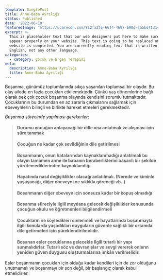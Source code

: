 ```yaml
---
template: SinglePost
title: Anne-Baba Ayrılığı
status: Published
date: '2022-06-18'
featuredImage: 'https://ucarecdn.com/812fa2f6-66f4-4697-b90d-2a5bd71314f7/'
excerpt: >-
  This is placeholder text that our web designers put here to make sure words
  appear properly on your website. This text is going to be replaced once the
  website is completed. You are currently reading text that is written in
  English, not any other language.
categories:
  - category: Çocuk ve Ergen Terapisi
meta:
  description: Anne-Baba Ayrılığı
  title: Anne-Baba Ayrılığı
---
```


Boşanma, günümüz toplumlarında sıkça yaşanılan toplumsal bir olaydır. Bu olay ailede en fazla çocukları etkilemektedir. Çünkü yaş dönemlerine bağlı olarak pek çok çocuk boşanma olayında kendisini sorumlu tutmaktadır. Çocuklarının bu durumdan en az zararla çıkmalarını sağlamak için ebeveynlerin bilinçli ve birlikte hareket etmeleri gerekmektedir.

*Boşanma sürecinde yapılması gerekenler;*

> #### Durumu çocuğun anlayacağı bir dille ona anlatmak ve alışması için süre tanımak
> #### Çocuğun ne kadar çok sevildiğinin dile getirilmesi
> #### Boşanmanın, onun hatalarından kaynaklanmadığı anlatılmalı bu olayın tamamen anne ile babanın beraberliklerini başarılı bir şekilde yürütemediklerinden kaynaklandığı
> #### Hayatında nasıl değişiklikler olacağı anlatılmalı. (Nerede ve kiminle yaşayacağı, diğer ebeveyni ne sıklıkla göreceği vb..)
> #### Boşanmanın diğer ebeveyn için sonsuza kadar bir kopuş olmadığı 
> #### Boşanma süreciyle ilgili meydana gelecek değişiklikler konusunda çocuğun okulu ve öğretmenleri bilgilendirmeli
> #### Çocukların ne söyledikleri dinlenmeli ve hayatlarında boşanmayla ilgili konularda yaşadıkları duyguların güvenle sağlıklı bir ortamda dile getirmeleri için yüreklendirilmelidir.
> #### Boşanan eşler çocuklarına gelecekle ilgili tutarlı bir yapı sunmalıdırlar. Tutarlı söz ve davranışlar ve sevgi vererek onların yeniden güven duygusu oluşturmalarına imkân verilmelidir. 

Eşler boşanmanın çocukları için olduğu kadar kendileri için de zor olduğunu unutmamalı ve boşanmayı bir son değil, bir başlangıç olarak kabul etmelidirler.